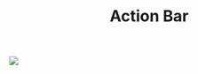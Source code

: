 ﻿---
layout: default
title: Action Bar
position: 3
categories: 
tags: 
---

![](11-Shapka-rezhima.png)

